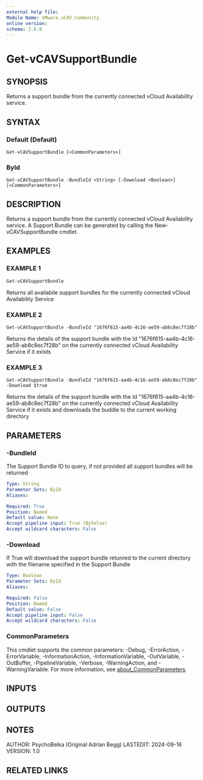 ```yaml
---
external help file:
Module Name: VMware.vCAV.Community
online version:
schema: 2.0.0
---
```


# Get-vCAVSupportBundle

## SYNOPSIS
Returns a support bundle from the currently connected vCloud Availability service.

## SYNTAX

### Default (Default)
```
Get-vCAVSupportBundle [<CommonParameters>]
```

### ById
```
Get-vCAVSupportBundle -BundleId <String> [-Download <Boolean>] [<CommonParameters>]
```

## DESCRIPTION
Returns a support bundle from the currently connected vCloud Availability service.
A Support Bundle can be generated by calling the New-vCAVSupportBundle cmdlet.

## EXAMPLES

### EXAMPLE 1
```
Get-vCAVSupportBundle
```

Returns all availabile support bundles for the currently connected vCloud Availability Service

### EXAMPLE 2
```
Get-vCAVSupportBundle -BundleId "1676f615-aa4b-4c16-ae59-ab8c8ec7f28b"
```

Returns the details of the support bundle with the Id "1676f615-aa4b-4c16-ae59-ab8c8ec7f28b" on the currently connected vCloud Availability Service if it exists

### EXAMPLE 3
```
Get-vCAVSupportBundle -BundleId "1676f615-aa4b-4c16-ae59-ab8c8ec7f28b" -Download $true
```

Returns the details of the support bundle with the Id "1676f615-aa4b-4c16-ae59-ab8c8ec7f28b" on the currently connected vCloud Availability Service if it exists and downloads the buddle to the current working directory

## PARAMETERS

### -BundleId
The Support Bundle ID to query, if not provided all support bundles will be returned

```yaml
Type: String
Parameter Sets: ById
Aliases:

Required: True
Position: Named
Default value: None
Accept pipeline input: True (ByValue)
Accept wildcard characters: False
```

### -Download
If True will download the support bundle retunred to the current directory with the filename specified in the Support Bundle

```yaml
Type: Boolean
Parameter Sets: ById
Aliases:

Required: False
Position: Named
Default value: False
Accept pipeline input: False
Accept wildcard characters: False
```

### CommonParameters
This cmdlet supports the common parameters: -Debug, -ErrorAction, -ErrorVariable, -InformationAction, -InformationVariable, -OutVariable, -OutBuffer, -PipelineVariable, -Verbose, -WarningAction, and -WarningVariable. For more information, see [about_CommonParameters](http://go.microsoft.com/fwlink/?LinkID=113216).

## INPUTS

## OUTPUTS

## NOTES
AUTHOR: PsychoBelka (Original Adrian Begg)
LASTEDIT: 2024-09-16
VERSION: 1.0

## RELATED LINKS
